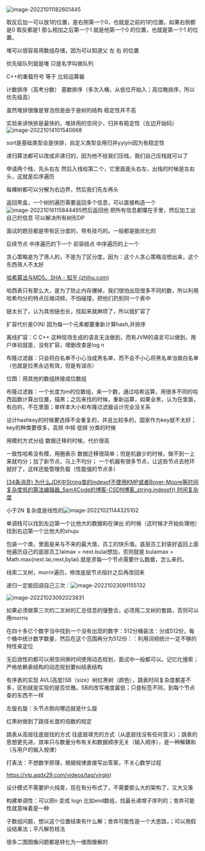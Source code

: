 ![image-20221011182601445](C:\Users\Administrator\AppData\Roaming\Typora\typora-user-images\image-20221011182601445.png)

取反后加一可以放1的位置，是右侧第一个0，也就是之前的1的位置。如果右侧都是0  取反都是1 那么相加之后第一个1 就是他第一个0 的位置，也就是第一个1 的位置。

堆可以很容易用数组存储，因为可以知道父   左  右  的位置

优先级队列就是堆   只是名字叫做队列

C++的重载符号  等于  比较运算器

计数排序（高考分数）   基数排序（多次入桶，从低位开始入；高位晚排序，所以优先级高）

虽然堆排很像是冒泡但是由于是树的结构    稳定性并不高

实验来讲快排是最快的，堆排用的空间少，归并有稳定性（左边开始码）![image-20221014101540668](C:\Users\Administrator\AppData\Roaming\Typora\typora-user-images\image-20221014101540668.png)

sort是基础类型会是快排，自定义类型会用归并yyiyin因为有稳定性

递归算法都可以改成非递归的，因为他不给我们压栈，我们自己压栈就可以了

申请两个栈，先头右左   然后入栈给第二个，它里面是头右左，出栈的时候是左右头，这就是后序遍历

每棵树都可以分解为右边界，然后我们先左再头

返回黑盒，一个树的遍历需要返回多个信息，可以直接构造一个![image-20221016115844495](C:\Users\Administrator\AppData\Roaming\Typora\typora-user-images\image-20221016115844495.png)然后返回他   把所有信息都攥在手里，然后加工出自己的信息  可以解决所有树形DP

面试的题目都是带有区分度的，带有技巧的。一般都是能优化的

后续节点  中序遍历的下一个    前驱结点   中序遍历的上一个

贪心策略是为了筛人的，不是为了区分度，因为：这个人贪心策略没想出来，这个东西筛人不太好

[哈希算法与MD5、SHA - 知乎 (zhihu.com)](https://zhuanlan.zhihu.com/p/37165658)

哈西表只有那么大，是为了防止内存爆掉，我们很怕出现很多不同的数，所以利用哈希均分的特点压缩词频，不怕碰撞，把他们扔到同一个表中

链太长了，认为其他链也长，找起来就麻烦了，所以就扩容了

扩容代价是O(N) 因为每一个元素都要重新计算hash,并排序

离线扩容：C   C++ 这种现场生成的语言无法做到，而有JVM的语言可以做到，用户体验就是，没有扩容，增删改查是log n

布隆过滤器：只会将白名单不小心当成黑名单，而不会不小心将黑名单当做白名单（也就是拉黑永远有效，但是有误杀）

位图：用其他的数组拼接成位数组

布隆过滤器：一个长度为m的位数组，来一个数，通过哈希运算，用很多不同的哈西函数计算出位置，描黑；之后来找的时候，重新运算，如果全黑，认为在里面，有白的，不在里面；单样本大小和布隆过滤器设计完全没关系

设计hashkey的时候要选择不会重复的，并且比较多的，国家作为key就不太好；key的种类要很多，高频  中频  低频 分类的时候

用模的方式分组   数据迁移的时候，代价很高

一致性哈希没有模，用圈表示 数据迁移很简单；但是机器少的时候，做不到一上来就均分；加了新节点，马上不均分；   一个机器有很多节点，让这些节点去抢环就好了，这样还能管理负载（性能强的节点多）

[(34条消息) 为什么JDK中String类的indexof不使用KMP或者Boyer-Moore等时间复杂度低的算法编辑器_SamXCode的博客-CSDN博客_string.indexof() 时间复杂度](https://blog.csdn.net/samxie0816/article/details/46703821)

小于2N   复杂度是线性的![image-20221021144325102](C:\Users\Administrator\AppData\Roaming\Typora\typora-user-images\image-20221021144325102.png)

单调栈可以找到左边第一个比他大的数据和在弹出 的时候（这时候才开始处理他）找到右边第一个比他大的shuju

包装一个类，里面是来与不来的最大值，员工的快乐值。底层员工封装好返回上面他遍历自己的底层员工laimax = next.bulai想加，否则就是  bulaimax = Math.max(next.lai,next,bylai).就是求每一个节点需要什么数据，怎么来的。

线索二叉树，morrir遍历，修改底层节点指针之后再改回来

递归一定能回调自己三次：![image-20221023091155132](C:\Users\Administrator\AppData\Roaming\Typora\typora-user-images\image-20221023091155132.png)

![image-20221023092023831](C:\Users\Administrator\AppData\Roaming\Typora\typora-user-images\image-20221023092023831.png)

如果必须做第三次的二叉树的汇总信息的强整合，必须用二叉树的套路，否则可以用morris

在四十多亿个数字当中找到一个没有出现的数字：512分桶装法：分成512份，每个桶中统计数字数量，然后在这个范围再分为512份：：利用词频统计一定不够的特性来定位

无后效性的都可以用空间换时间使用动态规划，面试中一般都可以。记忆化搜索；严格依赖表结构的动态规划要纠结表结构

有序表的实现 AVL(高度)SB（size）树红黑树（颜色），跳表时间复杂度都差不多，区别就是实现的是否优雅。SB的改写难度最低；只是标签不同，到每个节点查的东西不一样

左旋右旋：头节点倒向哪边就是什么旋

红黑树做到了路径长度的倍数的规定

跳表从高层往底层找的方式   往底层填充的方式（从底层找没有任何意义）；跳表的思想更先进，效率只与数量分布有关和数据顺序无关（输入顺序），是一种解耦和（与用户的输入规律）

打表法：不想数学原理，根据规律直接写出答案，不关心数学过程

https://vip.aqdx29.com/videos/tag/virgin)



设计模式不需要炉火纯青，现在有分布式了，不需要那么大的架构了，又大又笨

构建单调性：可以把n   变成  logn  比如end数组，找最长递增子序列的；舍弃可能性就意味着是一种

子数组问题，想以这个位置结束有什么解；舍弃可能性是一个大思路，；可以用假设结果法；平凡解剪枝法

很多二围图像问题都是转化为一维图像解的
